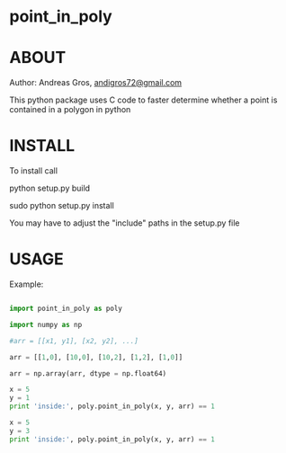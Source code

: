 point_in_poly
=============


ABOUT
===
Author: Andreas Gros, andigros72@gmail.com

This python package uses C code to faster determine whether a point is contained in a polygon in python


INSTALL
===
To install call

python setup.py build

sudo python setup.py install

You may have to adjust the "include" paths in the setup.py file 


USAGE
===

Example:

```python

import point_in_poly as poly

import numpy as np

#arr = [[x1, y1], [x2, y2], ...]

arr = [[1,0], [10,0], [10,2], [1,2], [1,0]]

arr = np.array(arr, dtype = np.float64)

x = 5
y = 1
print 'inside:', poly.point_in_poly(x, y, arr) == 1

x = 5
y = 3
print 'inside:', poly.point_in_poly(x, y, arr) == 1

```
